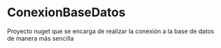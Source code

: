 # ConexionBaseDatos
Proyecto nuget que se encarga de realizar la conexión a la base de datos de manera más sencilla
